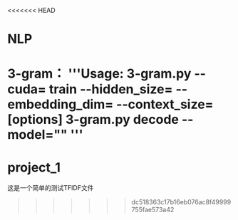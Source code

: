 <<<<<<< HEAD
# NLP
3-gram：
'''Usage:
    3-gram.py --cuda=<int> train --hidden_size=<int> --embedding_dim=<int> --context_size=<int>  [options]
    3-gram.py decode --model=""
'''
=======
# project_1
这是一个简单的测试TFIDF文件
>>>>>>> dc518363c17b16eb076ac8f49999755fae573a42
